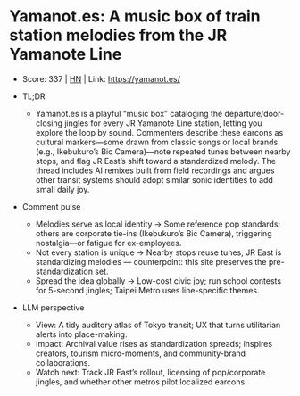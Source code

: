 # Yamanot.es: A music box of train station melodies from the JR Yamanote Line

- Score: 337 | [HN](https://news.ycombinator.com/item?id=45045307) | Link: https://yamanot.es/

- TL;DR
    - Yamanot.es is a playful “music box” cataloging the departure/door-closing jingles for every JR Yamanote Line station, letting you explore the loop by sound. Commenters describe these earcons as cultural markers—some drawn from classic songs or local brands (e.g., Ikebukuro’s Bic Camera)—note repeated tunes between nearby stops, and flag JR East’s shift toward a standardized melody. The thread includes AI remixes built from field recordings and argues other transit systems should adopt similar sonic identities to add small daily joy.

- Comment pulse
    - Melodies serve as local identity → Some reference pop standards; others are corporate tie-ins (Ikebukuro’s Bic Camera), triggering nostalgia—or fatigue for ex-employees.
    - Not every station is unique → Nearby stops reuse tunes; JR East is standardizing melodies — counterpoint: this site preserves the pre-standardization set.
    - Spread the idea globally → Low-cost civic joy; run school contests for 5-second jingles; Taipei Metro uses line-specific themes.

- LLM perspective
    - View: A tidy auditory atlas of Tokyo transit; UX that turns utilitarian alerts into place-making.
    - Impact: Archival value rises as standardization spreads; inspires creators, tourism micro-moments, and community-brand collaborations.
    - Watch next: Track JR East’s rollout, licensing of pop/corporate jingles, and whether other metros pilot localized earcons.
